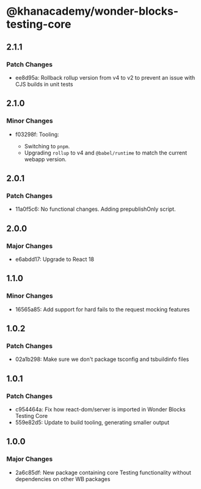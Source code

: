 # @khanacademy/wonder-blocks-testing-core

## 2.1.1

### Patch Changes

- ee8d95a: Rollback rollup version from v4 to v2 to prevent an issue with CJS builds in unit tests

## 2.1.0

### Minor Changes

- f03298f: Tooling:

    - Switching to `pnpm`.
    - Upgrading `rollup` to v4 and `@babel/runtime` to match the current webapp version.

## 2.0.1

### Patch Changes

- 11a0f5c6: No functional changes. Adding prepublishOnly script.

## 2.0.0

### Major Changes

- e6abdd17: Upgrade to React 18

## 1.1.0

### Minor Changes

- 16565a85: Add support for hard fails to the request mocking features

## 1.0.2

### Patch Changes

- 02a1b298: Make sure we don't package tsconfig and tsbuildinfo files

## 1.0.1

### Patch Changes

- c954464a: Fix how react-dom/server is imported in Wonder Blocks Testing Core
- 559e82d5: Update to build tooling, generating smaller output

## 1.0.0

### Major Changes

- 2a6c85df: New package containing core Testing functionality without dependencies on other WB packages

